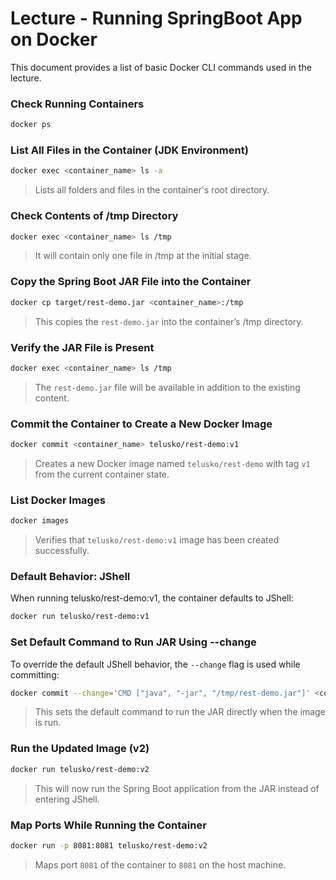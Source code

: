 # Lecture - Running SpringBoot App on Docker

This document provides a list of basic Docker CLI commands used in the lecture.

### Check Running Containers

```bash
docker ps
```

### List All Files in the Container (JDK Environment)

```bash
docker exec <container_name> ls -a
```
> Lists all folders and files in the container's root directory.

### Check Contents of /tmp Directory

```bash
docker exec <container_name> ls /tmp
```
> It will contain only one file in /tmp at the initial stage.


###  Copy the Spring Boot JAR File into the Container

```bash
docker cp target/rest-demo.jar <container_name>:/tmp
```
> This copies the `rest-demo.jar` into the container’s /tmp directory.


### Verify the JAR File is Present

```bash
docker exec <container_name> ls /tmp
```
> The `rest-demo.jar` file will be available in addition to the existing content.


###  Commit the Container to Create a New Docker Image

```bash
docker commit <container_name> telusko/rest-demo:v1
```
> Creates a new Docker image named `telusko/rest-demo` with tag `v1` from the current container state.


### List Docker Images

```bash
docker images
```
> Verifies that `telusko/rest-demo:v1` image has been created successfully.


### Default Behavior: JShell

When running telusko/rest-demo:v1, the container defaults to JShell:

```bash
docker run telusko/rest-demo:v1
```


### Set Default Command to Run JAR Using --change

To override the default JShell behavior, the `--change` flag is used while committing:

```bash
docker commit --change='CMD ["java", "-jar", "/tmp/rest-demo.jar"]' <container_name> telusko/rest-demo:v2
```
> This sets the default command to run the JAR directly when the image is run.


### Run the Updated Image (v2)

```bash
docker run telusko/rest-demo:v2
```
> This will now run the Spring Boot application from the JAR instead of entering JShell.


### Map Ports While Running the Container

```bash
docker run -p 8081:8081 telusko/rest-demo:v2
```
> Maps port `8081` of the container to `8081` on the host machine.


